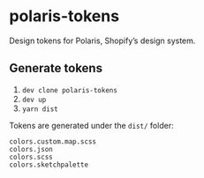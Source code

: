 # polaris-tokens

Design tokens for Polaris, Shopify’s design system.

## Generate tokens

1. `dev clone polaris-tokens`
2. `dev up`
3. `yarn dist`

Tokens are generated under the `dist/` folder:

```
colors.custom.map.scss
colors.json
colors.scss
colors.sketchpalette
```
